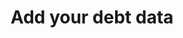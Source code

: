 ---
templateKey: join-our-social-media-team-collection
title: "Add your debt data"
description: "debtcollective - join-our-social-media-team"
---